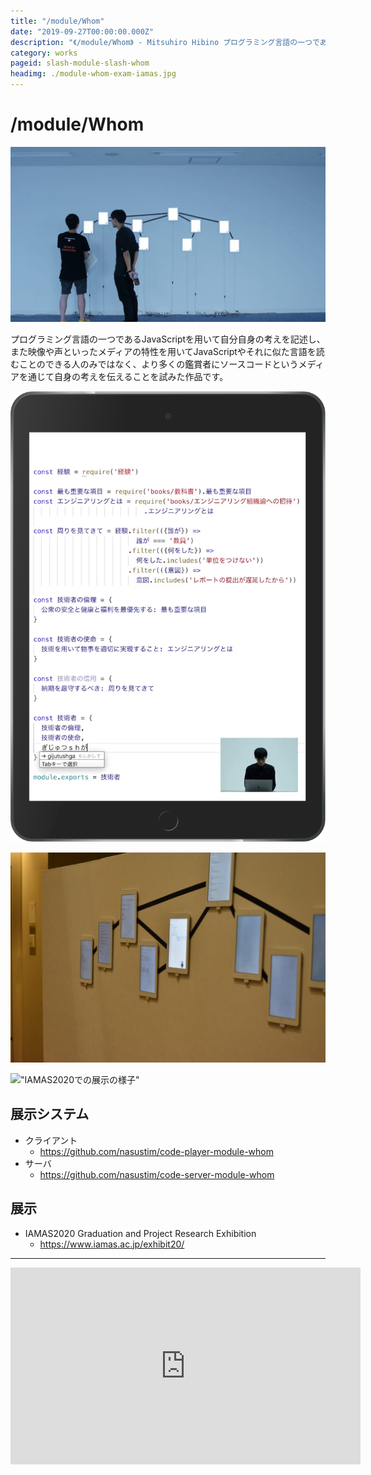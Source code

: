 ```yaml
---
title: "/module/Whom"
date: "2019-09-27T00:00:00.000Z"
description: "《/module/Whom》 - Mitsuhiro Hibino プログラミング言語の一つであるJavaScriptを用いて自分自身の考えを記述し、また映像や声といったメディアの特性を用いてJavaScriptやそれに似た言語を読むことのできる人のみではなく、より多くの鑑賞者にソースコードというメディアを通じて自身の考えを伝えることを試みた作品です。"
category: works
pageid: slash-module-slash-whom
headimg: ./module-whom-exam-iamas.jpg
---
```


# /module/Whom

![2019年9月の展示の様子](./module-whom.png "2019年9月の展示の様子")

プログラミング言語の一つであるJavaScriptを用いて自分自身の考えを記述し、また映像や声といったメディアの特性を用いてJavaScriptやそれに似た言語を読むことのできる人のみではなく、より多くの鑑賞者にソースコードというメディアを通じて自身の考えを伝えることを試みた作品です。

!["iPadの内の一つ"](./module-whom-ipad-00.png "iPadの内の一つ")

!["IAMAS修士作品バージョン - 私のコーディングする姿と声が付与された"](./module-whom-exam-iamas.jpg "IAMAS修士作品バージョン - 私のコーディングする姿と声が付与された")

!["IAMAS2020での展示の様子"](./module-whom-exhibit-iamas2020.jpg "IAMAS2020での展示の様子")

## 展示システム

- クライアント
    - https://github.com/nasustim/code-player-module-whom
- サーバ
    - https://github.com/nasustim/code-server-module-whom

## 展示

- IAMAS2020 Graduation and Project Research Exhibition
    - https://www.iamas.ac.jp/exhibit20/

-------


<iframe width="560" height="315" src="https://www.youtube.com/embed/0Nxng8d4PN4" frameborder="0" allow="accelerometer; autoplay; encrypted-media; gyroscope; picture-in-picture" allowfullscreen></iframe>
